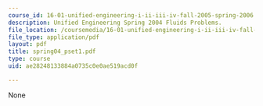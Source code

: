 ```yaml
---
course_id: 16-01-unified-engineering-i-ii-iii-iv-fall-2005-spring-2006
description: Unified Engineering Spring 2004 Fluids Problems.
file_location: /coursemedia/16-01-unified-engineering-i-ii-iii-iv-fall-2005-spring-2006/ae28248133884a0735c0e0ae519acd0f_spring04_pset1.pdf
file_type: application/pdf
layout: pdf
title: spring04_pset1.pdf
type: course
uid: ae28248133884a0735c0e0ae519acd0f

---
```

None